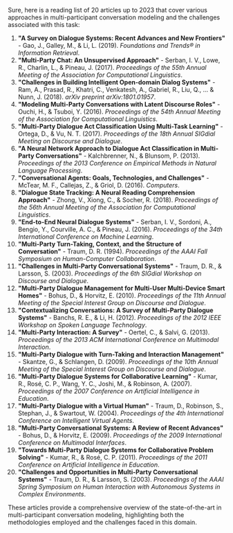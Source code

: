 Sure, here is a reading list of 20 articles up to 2023 that cover various approaches in multi-participant conversation modeling and the challenges associated with this task:

1. **"A Survey on Dialogue Systems: Recent Advances and New Frontiers"** - Gao, J., Galley, M., & Li, L. (2019). *Foundations and Trends® in Information Retrieval*.
2. **"Multi-Party Chat: An Unsupervised Approach"** - Serban, I. V., Lowe, R., Charlin, L., & Pineau, J. (2017). *Proceedings of the 55th Annual Meeting of the Association for Computational Linguistics*.
3. **"Challenges in Building Intelligent Open-domain Dialog Systems"** - Ram, A., Prasad, R., Khatri, C., Venkatesh, A., Gabriel, R., Liu, Q., ... & Nunn, J. (2018). *arXiv preprint arXiv:1801.01957*.
4. **"Modeling Multi-Party Conversations with Latent Discourse Roles"** - Ouchi, H., & Tsuboi, Y. (2016). *Proceedings of the 54th Annual Meeting of the Association for Computational Linguistics*.
5. **"Multi-Party Dialogue Act Classification Using Multi-Task Learning"** - Ortega, D., & Vu, N. T. (2017). *Proceedings of the 18th Annual SIGdial Meeting on Discourse and Dialogue*.
6. **"A Neural Network Approach to Dialogue Act Classification in Multi-Party Conversations"** - Kalchbrenner, N., & Blunsom, P. (2013). *Proceedings of the 2013 Conference on Empirical Methods in Natural Language Processing*.
7. **"Conversational Agents: Goals, Technologies, and Challenges"** - McTear, M. F., Callejas, Z., & Griol, D. (2016). *Computers*.
8. **"Dialogue State Tracking: A Neural Reading Comprehension Approach"** - Zhong, V., Xiong, C., & Socher, R. (2018). *Proceedings of the 56th Annual Meeting of the Association for Computational Linguistics*.
9. **"End-to-End Neural Dialogue Systems"** - Serban, I. V., Sordoni, A., Bengio, Y., Courville, A. C., & Pineau, J. (2016). *Proceedings of the 34th International Conference on Machine Learning*.
10. **"Multi-Party Turn-Taking, Context, and the Structure of Conversation"** - Traum, D. R. (1994). *Proceedings of the AAAI Fall Symposium on Human-Computer Collaboration*.
11. **"Challenges in Multi-Party Conversational Systems"** - Traum, D. R., & Larsson, S. (2003). *Proceedings of the 6th SIGdial Workshop on Discourse and Dialogue*.
12. **"Multi-Party Dialogue Management for Multi-User Multi-Device Smart Homes"** - Bohus, D., & Horvitz, E. (2010). *Proceedings of the 11th Annual Meeting of the Special Interest Group on Discourse and Dialogue*.
13. **"Contextualizing Conversations: A Survey of Multi-Party Dialogue Systems"** - Banchs, R. E., & Li, H. (2012). *Proceedings of the 2012 IEEE Workshop on Spoken Language Technology*.
14. **"Multi-Party Interaction: A Survey"** - Oertel, C., & Salvi, G. (2013). *Proceedings of the 2013 ACM International Conference on Multimodal Interaction*.
15. **"Multi-Party Dialogue with Turn-Taking and Interaction Management"** - Skantze, G., & Schlangen, D. (2009). *Proceedings of the 10th Annual Meeting of the Special Interest Group on Discourse and Dialogue*.
16. **"Multi-Party Dialogue Systems for Collaborative Learning"** - Kumar, R., Rosé, C. P., Wang, Y. C., Joshi, M., & Robinson, A. (2007). *Proceedings of the 2007 Conference on Artificial Intelligence in Education*.
17. **"Multi-Party Dialogue with a Virtual Human"** - Traum, D., Robinson, S., Stephan, J., & Swartout, W. (2004). *Proceedings of the 4th International Conference on Intelligent Virtual Agents*.
18. **"Multi-Party Conversational Systems: A Review of Recent Advances"** - Bohus, D., & Horvitz, E. (2009). *Proceedings of the 2009 International Conference on Multimodal Interfaces*.
19. **"Towards Multi-Party Dialogue Systems for Collaborative Problem Solving"** - Kumar, R., & Rosé, C. P. (2011). *Proceedings of the 2011 Conference on Artificial Intelligence in Education*.
20. **"Challenges and Opportunities in Multi-Party Conversational Systems"** - Traum, D. R., & Larsson, S. (2003). *Proceedings of the AAAI Spring Symposium on Human Interaction with Autonomous Systems in Complex Environments*.

These articles provide a comprehensive overview of the state-of-the-art in multi-participant conversation modeling, highlighting both the methodologies employed and the challenges faced in this domain.
